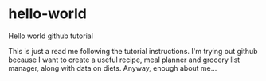 # hello-world
Hello world github tutorial 

This is just a read me following the tutorial instructions. 
I'm trying out github because I want to create a useful recipe, meal planner and grocery list manager, along with data on diets.
Anyway, enough about me... 
